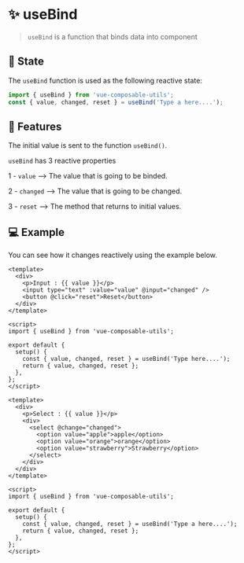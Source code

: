 # :sparkles: useBind

> `useBind` is a function that binds data into component

## :convenience_store: State

The `useBind` function is used as the following reactive state:

```js
import { useBind } from 'vue-composable-utils';
const { value, changed, reset } = useBind('Type a here....');
```

## :rocket: Features

The initial value is sent to the function `useBind()`.

`useBind` has 3 reactive properties

1 - `value` --> The value that is going to be binded.

2 - `changed` --> The value that is going to be changed.

3 - `reset` --> The method that returns to initial values.

## :computer: Example

You can see how it changes reactively using the example below.

<BindInputComponent />

```vue
<template>
  <div>
    <p>Input : {{ value }}</p>
    <input type="text" :value="value" @input="changed" />
    <button @click="reset">Reset</button>
  </div>
</template>

<script>
import { useBind } from 'vue-composable-utils';

export default {
  setup() {
    const { value, changed, reset } = useBind('Type here....');
    return { value, changed, reset };
  },
};
</script>
```

<BindSelectComponent />

```vue
<template>
  <div>
    <p>Select : {{ value }}</p>
    <div>
      <select @change="changed">
        <option value="apple">apple</option>
        <option value="orange">orange</option>
        <option value="strawberry">Strawberry</option>
      </select>
    </div>
  </div>
</template>

<script>
import { useBind } from 'vue-composable-utils';

export default {
  setup() {
    const { value, changed, reset } = useBind('Type a here....');
    return { value, changed, reset };
  },
};
</script>
```

<ToggleDarkMode/>
